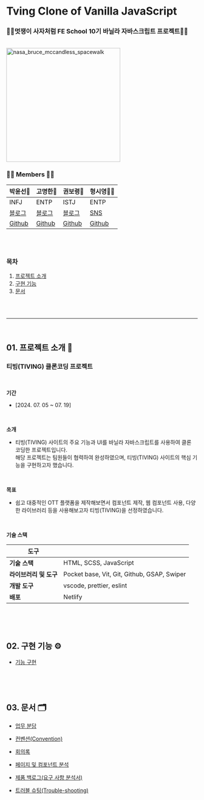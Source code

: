 # Tving Clone of Vanilla JavaScript
### 👩‍🚀멋쟁이 사자처럼 FE School 10기 바닐라 자바스크립트 프로젝트🧑‍🚀

<br/>
<img src="https://github.com/user-attachments/assets/1835edd2-f078-478e-bc79-519db68125f8" alt="nasa_bruce_mccandless_spacewalk" width="300" height="300">

<br/>

### 👩‍🚀 Members 🧑‍🚀

| 박윤선🧸 | 고명한🙈 | 권보령🥊 | 형시영👩‍💻 |
|----------|----------|----------|----------|
| INFJ   | ENTP   | ISTJ   | ENTP |
| [블로그](https://opaque-parade-b25.notion.site/c7e2c7c4929442b986ef2e1e3d668b8e)   | [블로그](https://velog.io/@rhaudgks12/posts)   | [블로그](https://tensdiary.tistory.com/)   | [SNS](https://www.instagram.com/hssio_?igsh=MWlxdXVpNmwxeGtmNA%3D%3D&utm_source=qr)   |
| [Github](https://github.com/YSP97)   | [Github](https://github.com/Gomyeunghan)   | [Github](https://github.com/kwonboryong)   | [Github](https://github.com/hyoungsiyoung)   |

<br/><br/>

### 목차
1. [프로젝트 소개](#01-프로젝트-소개)
2. [구현 기능](#02-구현-기능)
3. [문서](#03-문서)

<br/><br/>

---

<br/>

## 01. 프로젝트 소개 📝

###  티빙(TIVING) 클론코딩 프로젝트
<br/>


**기간** 
<br/>
- [2024. 07. 05 ~ 07. 19]

<br/>

**소개** 
<br/>
- 티빙(TIVING) 사이트의 주요 기능과 UI를 바닐라 자바스크립트를 사용하여 클론 코딩한 프로젝트입니다. <br/>
해당 프로젝트는 팀원들이 협력하여 완성하였으며, 티빙(TIVING) 사이트의 핵심 기능을 구현하고자 했습니다.<br/>

<br/>

**목표** 
<br/>
- 쉽고 대중적인 OTT 플랫폼을 제작해보면서 컴포넌트 제작, 웹 컴포넌트 사용, 다양한 라이브러리 등을 사용해보고자 티빙(TIVING)을 선정하였습니다.

<br/>

**기술 스택** <br/>
<div markdown="1" class="vertical-table">

|     도구     |     | 
| ----------------- | ----------------- |
| **기술 스택**   | HTML, SCSS, JavaScript |
| **라이브러리 및 도구** | Pocket base, Vit, Git, Github, GSAP, Swiper |
| **개발 도구**    | vscode, prettier, eslint  |
| **배포**         |  Netlify  |


<br/><br/><br/>

## 02. 구현 기능 ⚙
- [기능 구현](https://github.com/FRONTENDSCHOOL10/5jorago-vanilla-project/wiki/%EA%B8%B0%EB%8A%A5-%EA%B5%AC%ED%98%84)

<br/><br/><br/>

## 03. 문서 🗂
- [업무 분담](https://github.com/FRONTENDSCHOOL10/5jorago-vanilla-project/wiki/%EC%97%85%EB%AC%B4-%EB%B6%84%EB%8B%B4)
- [컨벤션(Convention)](https://github.com/FRONTENDSCHOOL10/5jorago-vanilla-project/wiki/%EC%BB%A8%EB%B2%A4%EC%85%98(Convention))
- [회의록](https://github.com/FRONTENDSCHOOL10/5jorago-vanilla-project/wiki/%ED%9A%8C%EC%9D%98%EB%A1%9D)

- [페이지 및 컴포넌트 분석](https://github.com/FRONTENDSCHOOL10/5jorago-vanilla-project/wiki/%ED%8E%98%EC%9D%B4%EC%A7%80-%EB%B0%8F-%EC%BB%B4%ED%8F%AC%EB%84%8C%ED%8A%B8-%EB%B6%84%EC%84%9D)
- [제품 백로그(요구 사항 분석서)](https://github.com/FRONTENDSCHOOL10/5jorago-vanilla-project/wiki/%EC%A0%9C%ED%92%88-%EB%B0%B1%EB%A1%9C%EA%B7%B8(%EC%9A%94%EA%B5%AC-%EC%82%AC%ED%95%AD-%EB%B6%84%EC%84%9D%EC%84%9C))
- [트러블 슈팅(Trouble-shooting)](https://github.com/FRONTENDSCHOOL10/5jorago-vanilla-project/wiki/%ED%8A%B8%EB%9F%AC%EB%B8%94-%EC%8A%88%ED%8C%85(Trouble-shooting))


<br/><br/>


